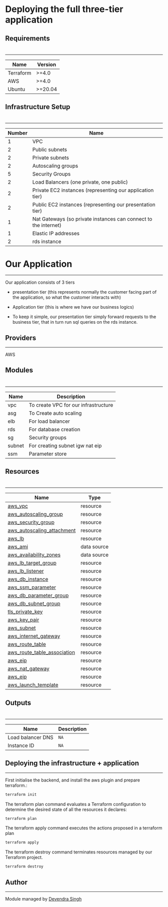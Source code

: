 # Deploying the full three-tier application 

## Requirements
#
---
| Name  | Version |
| ------ | ------ |
| Terraform | >=4.0 |
| AWS | >=4.0 |
| Ubuntu | >=20.04 |


##  Infrastructure Setup 
#
---
| Number | Name |
| ------ | ------|
| 1 | VPC |
| 2 | Public subnets |
| 2 | Private subnets |
| 2 | Autoscaling groups |
| 5 | Security Groups |
| 2 | Load Balancers (one private, one public) |
| 2 | Private EC2 instances (representing our application tier) |
|2 | Public EC2 instances (representing our presentation tier) |
| 1 | Nat Gateways (so private instances can connect to the internet) |
| 1 | Elastic IP addresses |
|2 | rds instance |

#  Our Application 
---
Our application consists of 3 tiers 
 -  presentation tier (this represents normally the customer facing part of the application, so what the customer interacts with)
 -  Application tier (this is where we have our business logics)

 -  To keep it simple, our presentation tier simply forward requests to the business tier, that in turn run sql queries on the rds instance.
## Providers
---
AWS


## Modules
#
---
| Name | Description |
| ------ | ------ |
| vpc | To create VPC for our infrastructure |
| asg | To Create auto scaling |
| elb | For load balancer|
| rds | For database creation |
| sg | Security groups |
| subnet | For creating subnet igw nat eip|
| ssm | Parameter store|


##   Resources 
#
---
| Name | Type |
|------|------|
| [aws_vpc](https://registry.terraform.io/providers/hashicorp/random/latest/docs/resources/string) | resource |
| [aws_autoscaling_group](https://registry.terraform.io/providers/hashicorp/random/latest/docs/resources/string) | resource |
| [aws_security_group](https://registry.terraform.io/providers/hashicorp/aws/latest/docs/resources/security_group) | resource |
| [aws_autoscaling_attachment](https://registry.terraform.io/providers/hashicorp/aws/latest/docs/resources/mq_broker) | resource |
| [aws_lb](https://registry.terraform.io/providers/hashicorp/aws/latest/docs/resources/instance) | resource |
| [aws_ami](https://registry.terraform.io/providers/hashicorp/aws/latest/docs/data-sources/ami) | data source |
| [aws_availability_zones](https://registry.terraform.io/providers/hashicorp/template/latest/docs/data-sources/file) | data source || [aws_iam_role](https://registry.terraform.io/providers/hashicorp/aws/latest/docs/resources/ssm_parameter) | resource |
| [aws_lb_target_group](https://registry.terraform.io/providers/hashicorp/aws/latest/docs/resources/iam_instance_profile) | resource |
| [aws_lb_listener](https://registry.terraform.io/providers/hashicorp/aws/latest/docs/resources/iam_role_policy) | resource |
| [aws_db_instance](https://registry.terraform.io/providers/hashicorp/aws/latest/docs/data-sources/iam_policy_document) | resource |
| [aws_ssm_parameter](https://registry.terraform.io/providers/hashicorp/aws/latest/docs/resources/ssm_parameter) | resource |
| [aws_db_parameter_group](https://registry.terraform.io/providers/hashicorp/aws/latest/docs/resources/iam_role_policy) | resource |
| [aws_db_subnet_group](https://registry.terraform.io/providers/hashicorp/aws/latest/docs/resources/iam_role_policy) | resource |
| [tls_private_key](https://registry.terraform.io/providers/hashicorp/aws/latest/docs/resources/iam_role_policy) | resource |
| [aws_key_pair](https://registry.terraform.io/providers/hashicorp/aws/latest/docs/resources/iam_role_policy) | resource |
| [aws_subnet](https://registry.terraform.io/providers/hashicorp/aws/latest/docs/resources/iam_role_policy) | resource |
| [aws_internet_gateway](https://registry.terraform.io/providers/hashicorp/aws/latest/docs/resources/iam_role_policy) | resource |
| [aws_route_table](https://registry.terraform.io/providers/hashicorp/aws/latest/docs/resources/iam_role_policy) | resource |
| [aws_route_table_association](https://registry.terraform.io/providers/hashicorp/aws/latest/docs/resources/iam_role_policy) | resource |
| [aws_eip](https://registry.terraform.io/providers/hashicorp/aws/latest/docs/resources/iam_role_policy) | resource |
| [aws_nat_gateway](https://registry.terraform.io/providers/hashicorp/aws/latest/docs/resources/iam_role_policy) | resource |
| [aws_eip](https://registry.terraform.io/providers/hashicorp/aws/latest/docs/resources/iam_role_policy) | resource |
| [aws_launch_template](https://registry.terraform.io/providers/hashicorp/aws/latest/docs/resources/iam_role_policy) | resource |

## Outputs
#
---

| Name | Description |
|------|-------------|
| Load  balancer DNS | `NA` |
| Instance ID | `NA` |






##  Deploying the infrastructure + application 
---
First initialise the backend, and install the aws plugin and prepare terraform.:

```sh
terraform init
```

The terraform plan command evaluates a Terraform configuration to determine the desired state of all the resources it declares:

```sh
terraform plan
```
The terraform apply command executes the actions proposed in a terraform plan
```sh
terraform apply
```

The terraform destroy command terminates resources managed by our Terraform project.
```sh
terraform destroy
```


## Author
----
Module managed by [Devendra Singh](https://github.com/tothenew)
